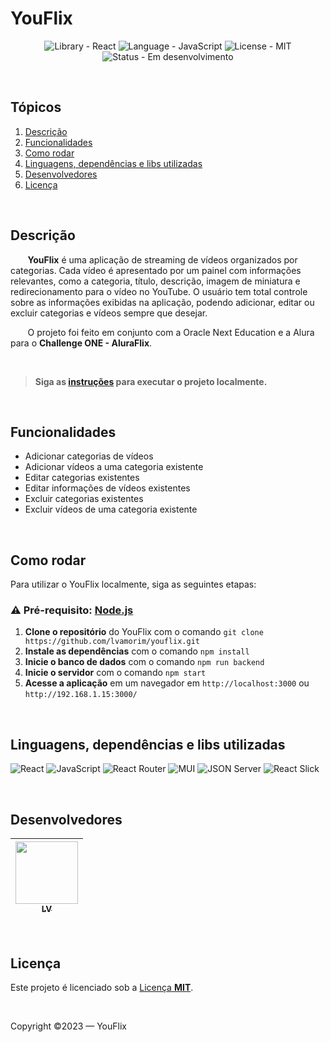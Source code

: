 # YouFlix
<p align="center">
  <img src="https://img.shields.io/badge/react-library-informational?style=for-the-badge&logo=react" alt="Library - React">
  <img src="https://img.shields.io/badge/javascript-language-informational?style=for-the-badge&logo=javascript" alt="Language - JavaScript">
  <img src="https://img.shields.io/badge/license-mit-success?style=for-the-badge" alt="License - MIT">
  <img src="https://img.shields.io/badge/status-em_desenvolvimento-important?style=for-the-badge" alt="Status - Em desenvolvimento">
</p>

<br>

## Tópicos
1. [Descrição](#descrição)
2. [Funcionalidades](#funcionalidades)
4. [Como rodar](#como-rodar)
5. [Linguagens, dependências e libs utilizadas](#linguagens-dependências-e-libs-utilizadas)
6. [Desenvolvedores](#desenvolvedores)
7. [Licença](#licença)

<br>

## Descrição
&nbsp;&nbsp;&nbsp;&nbsp;&nbsp;&nbsp; **YouFlix** é uma aplicação de streaming de vídeos organizados por categorias. Cada vídeo é apresentado por um painel com informações relevantes, como a categoria, título, descrição, imagem de miniatura e redirecionamento para o vídeo no YouTube. O usuário tem total controle sobre as informações exibidas na aplicação, podendo adicionar, editar ou excluir categorias e vídeos sempre que desejar. 

&nbsp;&nbsp;&nbsp;&nbsp;&nbsp;&nbsp; O projeto foi feito em conjunto com a Oracle Next Education e a Alura para o **Challenge ONE - AluraFlix**.

<br>

>**Siga as [instruções](#como-rodar) para executar o projeto localmente.**

<br>

## Funcionalidades
- Adicionar categorias de vídeos
- Adicionar vídeos a uma categoria existente
- Editar categorias existentes
- Editar informações de vídeos existentes
- Excluir categorias existentes
- Excluir vídeos de uma categoria existente

<br>

## Como rodar
Para utilizar o YouFlix localmente, siga as seguintes etapas:

### ⚠ Pré-requisito: [**Node.js**](https://nodejs.org/en/download)
1. **Clone o repositório** do YouFlix com o comando `git clone https://github.com/lvamorim/youflix.git`
2. **Instale as dependências** com o comando `npm install`
3. **Inicie o banco de dados** com o comando `npm run backend`
4. **Inicie o servidor** com o comando `npm start`
5. **Acesse a aplicação** em um navegador em `http://localhost:3000` ou `http://192.168.1.15:3000/`

<br>

## Linguagens, dependências e libs utilizadas
![React](https://img.shields.io/badge/react-black?style=for-the-badge&logo=react)
![JavaScript](https://img.shields.io/badge/javascript-black?style=for-the-badge&logo=javascript)
![React Router](https://img.shields.io/badge/react_router-black?style=for-the-badge&logo=react-router&logoColor=white)
![MUI](https://img.shields.io/badge/mui-black?style=for-the-badge&logo=mui&logoColor=white)
![JSON Server](https://img.shields.io/badge/json_server-black?style=for-the-badge)
![React Slick](https://img.shields.io/badge/react_slick-black?style=for-the-badge)

<br>

## Desenvolvedores
| [<img src="https://github.com/lvamorim.png" width=100><br><sub>LV</sub>](https://github.com/lvamorim) |
| :---: |

<br>

## Licença
Este projeto é licenciado sob a [Licença **MIT**](https://github.com/lvamorim/youflix/blob/main/LICENSE).

<br>

Copyright ©2023 — YouFlix
